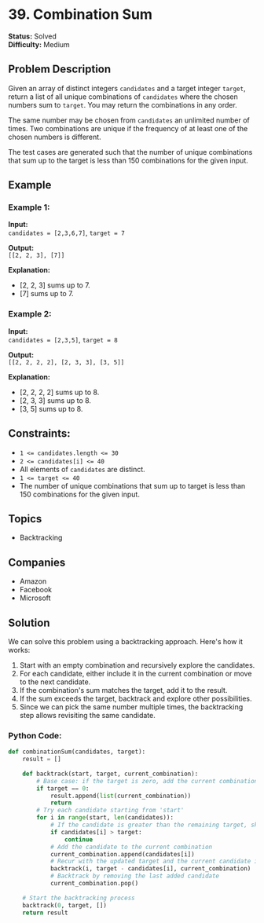 # 39. Combination Sum

**Status:** Solved  
**Difficulty:** Medium

## Problem Description

Given an array of distinct integers `candidates` and a target integer `target`, return a list of all unique combinations of `candidates` where the chosen numbers sum to `target`. You may return the combinations in any order.

The same number may be chosen from `candidates` an unlimited number of times. Two combinations are unique if the frequency of at least one of the chosen numbers is different.

The test cases are generated such that the number of unique combinations that sum up to the target is less than 150 combinations for the given input.

## Example

### Example 1:
**Input:**  
`candidates = [2,3,6,7]`, `target = 7`

**Output:**  
`[[2, 2, 3], [7]]`

**Explanation:**  
- [2, 2, 3] sums up to 7.
- [7] sums up to 7.

### Example 2:
**Input:**  
`candidates = [2,3,5]`, `target = 8`

**Output:**  
`[[2, 2, 2, 2], [2, 3, 3], [3, 5]]`

**Explanation:**  
- [2, 2, 2, 2] sums up to 8.
- [2, 3, 3] sums up to 8.
- [3, 5] sums up to 8.

## Constraints:
- `1 <= candidates.length <= 30`
- `2 <= candidates[i] <= 40`
- All elements of `candidates` are distinct.
- `1 <= target <= 40`
- The number of unique combinations that sum up to target is less than 150 combinations for the given input.

## Topics
- Backtracking

## Companies
- Amazon
- Facebook
- Microsoft

## Solution

We can solve this problem using a backtracking approach. Here's how it works:

1. Start with an empty combination and recursively explore the candidates.
2. For each candidate, either include it in the current combination or move to the next candidate.
3. If the combination's sum matches the target, add it to the result.
4. If the sum exceeds the target, backtrack and explore other possibilities.
5. Since we can pick the same number multiple times, the backtracking step allows revisiting the same candidate.

### Python Code:

```python
def combinationSum(candidates, target):
    result = []
    
    def backtrack(start, target, current_combination):
        # Base case: if the target is zero, add the current combination to result
        if target == 0:
            result.append(list(current_combination))
            return
        # Try each candidate starting from 'start'
        for i in range(start, len(candidates)):
            # If the candidate is greater than the remaining target, skip it
            if candidates[i] > target:
                continue
            # Add the candidate to the current combination
            current_combination.append(candidates[i])
            # Recur with the updated target and the current candidate index
            backtrack(i, target - candidates[i], current_combination)
            # Backtrack by removing the last added candidate
            current_combination.pop()
    
    # Start the backtracking process
    backtrack(0, target, [])
    return result
